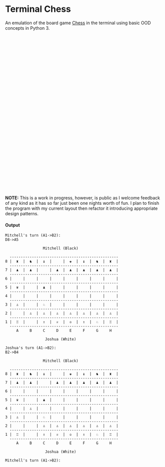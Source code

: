 # Terminal Chess
An emulation of the board game [Chess](https://en.wikipedia.org/wiki/Chess) in the terminal using basic OOD concepts in Python 3.

<svg viewBox="0 0 128 128">
<path fill="url(#a)" d="M63.391 1.988c-4.222.02-8.252.379-11.8 1.007-10.45 1.846-12.346 5.71-12.346 12.837v9.411h24.693v3.137h-33.961c-7.176 0-13.46 4.313-15.426 12.521-2.268 9.405-2.368 15.275 0 25.096 1.755 7.311 5.947 12.519 13.124 12.519h8.491v-11.282c0-8.151 7.051-15.34 15.426-15.34h24.665c6.866 0 12.346-5.654 12.346-12.548v-23.513c0-6.693-5.646-11.72-12.346-12.837-4.244-.706-8.645-1.027-12.866-1.008zm-13.354 7.569c2.55 0 4.634 2.117 4.634 4.721 0 2.593-2.083 4.69-4.634 4.69-2.56 0-4.633-2.097-4.633-4.69-.001-2.604 2.073-4.721 4.633-4.721z"></path><path fill="url(#b)" d="M91.682 28.38v10.966c0 8.5-7.208 15.655-15.426 15.655h-24.665c-6.756 0-12.346 5.783-12.346 12.549v23.515c0 6.691 5.818 10.628 12.346 12.547 7.816 2.297 15.312 2.713 24.665 0 6.216-1.801 12.346-5.423 12.346-12.547v-9.412h-24.664v-3.138h37.012c7.176 0 9.852-5.005 12.348-12.519 2.578-7.735 2.467-15.174 0-25.096-1.774-7.145-5.161-12.521-12.348-12.521h-9.268zm-13.873 59.547c2.561 0 4.634 2.097 4.634 4.692 0 2.602-2.074 4.719-4.634 4.719-2.55 0-4.633-2.117-4.633-4.719 0-2.595 2.083-4.692 4.633-4.692z"></path><path opacity=".444" fill="url(#c)" enable-background="new" d="M97.309 119.597c0 3.543-14.816 6.416-33.091 6.416-18.276 0-33.092-2.873-33.092-6.416 0-3.544 14.815-6.417 33.092-6.417 18.275 0 33.091 2.872 33.091 6.417z"></path>
</svg>

__NOTE:__ This is a work in progress, however, is public as I welcome feedback of any kind as it has so far just been one nights worth of fun. I plan to finish the program with my current layout then refactor it introducing appropriate design patterns.

#### Output

```
Mitchell's turn (A1->B2):
D8->A5

                 Mitchell (Black)                
                                                 
  -------------------------------------------------
8 |  ♜  |  ♞  |  ♝  |     |  ♚  |  ♝  |  ♞  |  ♜  | 
  -------------------------------------------------
7 |  ♟  |  ♟  |     |  ♟  |  ♟  |  ♟  |  ♟  |  ♟  | 
  -------------------------------------------------
6 |     |     |     |     |     |     |     |     | 
  -------------------------------------------------
5 |  ♛  |     |  ♟  |     |     |     |     |     | 
  -------------------------------------------------
4 |     |     |     |     |     |     |     |     | 
  -------------------------------------------------
3 |  ♙  |     |  ♘  |     |     |     |     |     | 
  -------------------------------------------------
2 |     |  ♙  |  ♙  |  ♙  |  ♙  |  ♙  |  ♙  |  ♙  | 
  -------------------------------------------------
1 |  ♖  |     |  ♗  |  ♕  |  ♔  |  ♗  |  ♘  |  ♖  | 
  -------------------------------------------------
     A     B     C     D     E     F     G     H     
                                                 
                  Joshua (White)                 

Joshua's turn (A1->B2):
B2->B4

                 Mitchell (Black)                
                                                 
  -------------------------------------------------
8 |  ♜  |  ♞  |  ♝  |     |  ♚  |  ♝  |  ♞  |  ♜  | 
  -------------------------------------------------
7 |  ♟  |  ♟  |     |  ♟  |  ♟  |  ♟  |  ♟  |  ♟  | 
  -------------------------------------------------
6 |     |     |     |     |     |     |     |     | 
  -------------------------------------------------
5 |  ♛  |     |  ♟  |     |     |     |     |     | 
  -------------------------------------------------
4 |     |  ♙  |     |     |     |     |     |     | 
  -------------------------------------------------
3 |  ♙  |     |  ♘  |     |     |     |     |     | 
  -------------------------------------------------
2 |     |     |  ♙  |  ♙  |  ♙  |  ♙  |  ♙  |  ♙  | 
  -------------------------------------------------
1 |  ♖  |     |  ♗  |  ♕  |  ♔  |  ♗  |  ♘  |  ♖  | 
  -------------------------------------------------
     A     B     C     D     E     F     G     H     
                                                 
                  Joshua (White)                 

Mitchell's turn (A1->B2):
```
